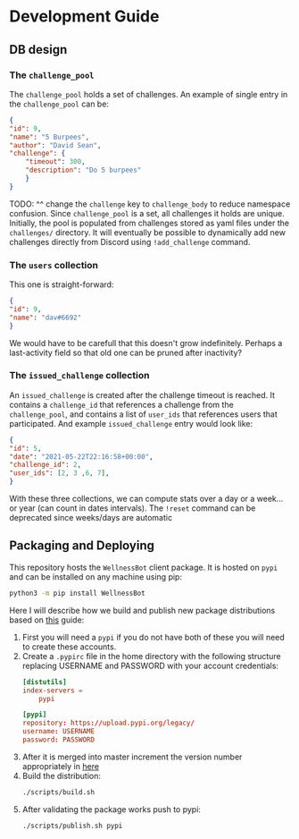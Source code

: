 # Development Guide

## DB design
### The `challenge_pool`
The `challenge_pool` holds a set of challenges.
An example of single entry in the `challenge_pool` can be:
```json
{
"id": 9,
"name": "5 Burpees",
"author": "David Sean",
"challenge": {
    "timeout": 300,
    "description": "Do 5 burpees"
    }
}
```
TODO: ^^ change the `challenge` key to `challenge_body` to reduce namespace confusion.
Since `challenge_pool` is a set, all challenges it holds are unique.
Initially, the pool is populated from challenges stored as yaml files under the `challenges/` directory.
It will eventually be possible to dynamically add new challenges directly from Discord using `!add_challenge` command.

### The `users` collection
This one is straight-forward:
```json
{
"id": 9,
"name": "dav#6692"
}
```
We would have to be carefull that this doesn't grow indefinitely. Perhaps a last-activity field so that old one can be pruned after inactivity?

### The `issued_challenge` collection

An `issued_challenge` is created after the challenge timeout is reached.
It contains a `challenge_id` that references a challenge from the `challenge_pool`, and contains a list of `user_ids` that references users that participated.
And example `issued_challenge` entry would look like:
```json
{
"id": 5,
"date": "2021-05-22T22:16:58+00:00",
"challenge_id": 2,
"user_ids": [2, 3 ,6, 7],
}
```

With these three collections, we can compute stats over a day or a week... or year (can count in dates intervals).
The `!reset` command can be deprecated since weeks/days are automatic

## Packaging and Deploying
This repository hosts the `WellnessBot` client package. It is hosted on `pypi` and can be installed on any machine using pip:
```bash
python3 -m pip install WellnessBot
```

Here I will describe how we build and publish new package distributions based on [this](https://www.codementor.io/@arpitbhayani/host-your-python-package-using-github-on-pypi-du107t7ku) guide:

1. First you will need a `pypi` if you do not have both of these you will need to create these accounts.
2. Create a `.pypirc` file in the home directory with the following structure replacing USERNAME and PASSWORD with your account credentials:
    ```rc
    [distutils]
    index-servers =
        pypi

    [pypi]
    repository: https://upload.pypi.org/legacy/
    username: USERNAME
    password: PASSWORD
    ```
4. After it is merged into master increment the version number appropriately in [here](../app/__version__.py)
5. Build the distribution:
    ```bash
    ./scripts/build.sh
    ```
6. After validating the package works push to pypi:
    ```bash
    ./scripts/publish.sh pypi
    ```

